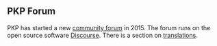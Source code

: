## PKP Forum

PKP has started a new [community forum](https://forum.pkp.sfu.ca/) in 2015. The forum runs on the open source software [Discourse](https://www.discourse.org/). There is a section on [translations](https://forum.pkp.sfu.ca/c/translations).
